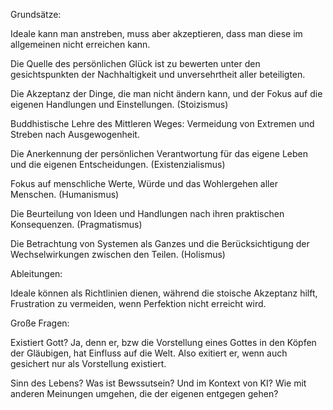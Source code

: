 Grundsätze:

Ideale kann man anstreben, muss aber akzeptieren, dass man diese im allgemeinen nicht erreichen kann.

Die Quelle des persönlichen Glück ist zu bewerten unter den gesichtspunkten der Nachhaltigkeit und unversehrtheit aller beteiligten.

Die Akzeptanz der Dinge, die man nicht ändern kann, und der Fokus auf die eigenen Handlungen und Einstellungen. (Stoizismus)

Buddhistische Lehre des Mittleren Weges: Vermeidung von Extremen und Streben nach Ausgewogenheit.

Die Anerkennung der persönlichen Verantwortung für das eigene Leben und die eigenen Entscheidungen. (Existenzialismus)

Fokus auf menschliche Werte, Würde und das Wohlergehen aller Menschen. (Humanismus)

Die Beurteilung von Ideen und Handlungen nach ihren praktischen Konsequenzen. (Pragmatismus)

Die Betrachtung von Systemen als Ganzes und die Berücksichtigung der Wechselwirkungen zwischen den Teilen. (Holismus)

Ableitungen:

Ideale können als Richtlinien dienen, während die stoische Akzeptanz hilft, Frustration zu vermeiden, wenn Perfektion nicht erreicht wird.

Große Fragen:

Existiert Gott?
Ja, denn er, bzw die Vorstellung eines Gottes in den Köpfen der Gläubigen, hat Einfluss auf die Welt. Also exitiert er, wenn auch gesichert nur als Vorstellung existiert.

Sinn des Lebens?
Was ist Bewssutsein? Und im Kontext von KI?
Wie mit anderen Meinungen umgehen, die der eigenen entgegen gehen?
